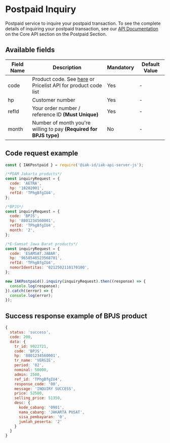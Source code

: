 # Postpaid Inquiry
Postpaid service to inquire your postpaid transaction. To see the complete details of inquiring your postpaid transaction, see our [API Documentation](https://api.iak.id/docs/reference/docs/postpaid/flow.md) on the Core API section on the Postpaid Section.

## Available fields
| Field Name | Description | Mandatory | Default Value |
|---|---|---|---|
| code | Product code. See [here](https://iak.id/webapp/pricelist) or Pricelist API for product code list | Yes | - |
| hp | Customer number | Yes | - |
| refId | Your order number / reference ID **(Must Unique)** | Yes | - |
| month | Number of month you're willing to pay **(Required for BPJS type)** | No | - |

## Code request example
```js
const { IAKPostpaid } = require('@iak-id/iak-api-server-js');

/*PDAM Jakarta products*/
const inquiryRequest = {
  code: 'AETRA',
  hp: '10202001',
  refId: 'TPhgBfgIU4',
};

/*BPJS*/
const inquiryRequest = {
  code: 'BPJS',
  hp: '8801234560001',
  refId: 'TPhgBfgIU4',
  month: '2',
};

/*E-Samsat Jawa Barat products*/
const inquiryRequest = {
  code: 'ESAMSAT.JABAR',
  hp: '9658548523568701',
  refId: 'TPhgBfgIU4',
  nomorIdentitas: '0212502110170100',
};

new IAKPostpaid().inquiry(inquiryRequest).then((response) => {
  console.log(response);
}).catch((error) => {
  console.log(error);
});
```

## Success response example of BPJS product
```js
{
  status: 'success',
  code: 200,
  data: {
    tr_id: 9922721,
    code: 'BPJS',
    hp: '8801234560001',
    tr_name: 'VERGIE',
    period: '02',
    nominal: 50000,
    admin: 2500,
    ref_id: 'TPhgBfgIU4',
    response_code: '00',
    message: 'INQUIRY SUCCESS',
    price: 52500,
    selling_price: 51350,
    desc: {
      kode_cabang: '0901',
      nama_cabang: 'JAKARTA PUSAT',
      sisa_pembayaran: '0',
      jumlah_peserta: '2'
    }
  }
}

```